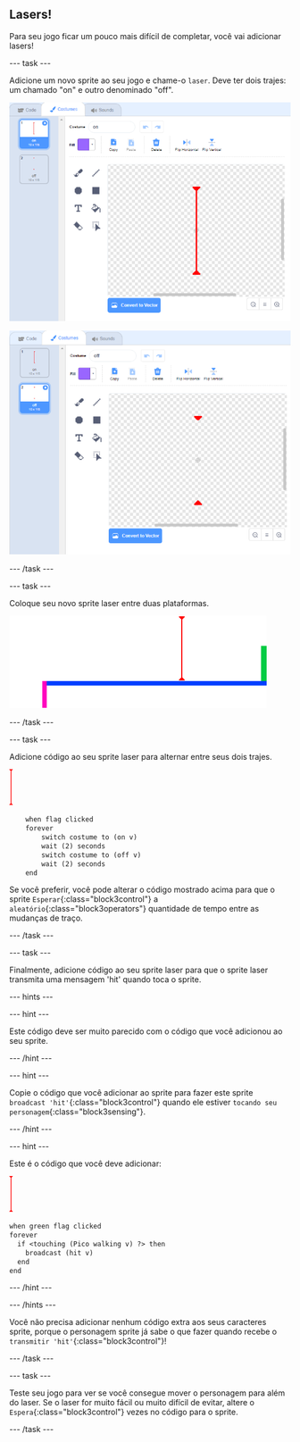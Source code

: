 ## Lasers!

Para seu jogo ficar um pouco mais difícil de completar, você vai adicionar lasers!

\--- task \---

Adicione um novo sprite ao seu jogo e chame-o `laser`. Deve ter dois trajes: um chamado "on" e outro denominado "off".

![screenshot](images/dodge-lasers-costume1.png)

![screenshot](images/dodge-lasers-costume2.png)

\--- /task \---

\--- task \---

Coloque seu novo sprite laser entre duas plataformas.

![screenshot](images/dodge-lasers-position.png)

\--- /task \---

\--- task \---

Adicione código ao seu sprite laser para alternar entre seus dois trajes.

![laser sprite](images/laser_sprite.png)

```blocks3
    when flag clicked
    forever
        switch costume to (on v)
        wait (2) seconds
        switch costume to (off v)
        wait (2) seconds
    end
```

Se você preferir, você pode alterar o código mostrado acima para que o sprite `Esperar`{:class="block3control"} a `aleatório`{:class="block3operators"} quantidade de tempo entre as mudanças de traço.

\--- /task \---

\--- task \---

Finalmente, adicione código ao seu sprite laser para que o sprite laser transmita uma mensagem 'hit' quando toca o sprite.

\--- hints \---

\--- hint \---

Este código deve ser muito parecido com o código que você adicionou ao seu sprite.

\--- /hint \---

\--- hint \---

Copie o código que você adicionar ao sprite para fazer este sprite `broadcast 'hit'`{:class="block3control"} quando ele estiver `tocando seu personagem`{:class="block3sensing"}.

\--- /hint \---

\--- hint \---

Este é o código que você deve adicionar:

![laser sprite](images/laser_sprite.png)

```blocks3
when green flag clicked
forever 
  if <touching (Pico walking v) ?> then 
    broadcast (hit v)
  end
end
```

\--- /hint \---

\--- /hints \---

Você não precisa adicionar nenhum código extra aos seus caracteres sprite, porque o personagem sprite já sabe o que fazer quando recebe o `transmitir 'hit'`{:class="block3control"}!

\--- /task \---

\--- task \---

Teste seu jogo para ver se você consegue mover o personagem para além do laser. Se o laser for muito fácil ou muito difícil de evitar, altere o `Espera`{:class="block3control"} vezes no código para o sprite.

\--- /task \---